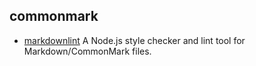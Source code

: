 ## commonmark

- [markdownlint](https://github.com/DavidAnson/markdownlint) A Node.js style checker and lint tool for Markdown/CommonMark files.